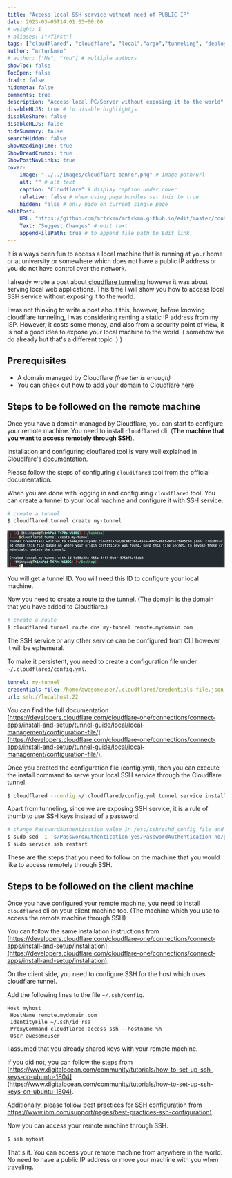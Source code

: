 ```yaml
---
title: "Access local SSH service without need of PUBLIC IP"
date: 2023-03-05T14:01:03+00:00
# weight: 1
# aliases: ["/first"]
tags: ["cloudflared", "cloudflare", "local","argo","tunneling", "deployment"]
author: "mrturkmen"
# author: ["Me", "You"] # multiple authors
showToc: false
TocOpen: false
draft: false
hidemeta: false
comments: true
description: "Access local PC/Server without exposing it to the world"
disableHLJS: true # to disable highlightjs
disableShare: false
disableHLJS: false
hideSummary: false
searchHidden: false
ShowReadingTime: true
ShowBreadCrumbs: true
ShowPostNavLinks: true
cover:
    image: "../../images/cloudflare-banner.png" # image path/url
    alt: "" # alt text
    caption: "Cloudflare" # display caption under cover
    relative: false # when using page bundles set this to true
    hidden: false # only hide on current single page
editPost:
    URL: "https://github.com/mrtrkmn/mrtrkmn.github.io/edit/master/content"
    Text: "Suggest Changes" # edit text
    appendFilePath: true # to append file path to Edit link
---
```


It is always been fun to access a local machine that is running at your home or at university or somewhere which does not have a public IP address or you do not have control over the network. 

I already wrote a post about [cloudflare tunneling](./cloudflare-tunneling.md) however it was about serving local web applications. This time I will show you how to access local SSH service without exposing it to the world.


I was not thinking to write a post about this, however, before knowing cloudflare tunneling, I was considering renting a static IP address from my ISP. However, it costs some money, and also from a security point of view, it is not a good idea to expose your local machine to the world. ( somehow we do already but that's a different topic :) )

## Prerequisites

- A domain managed by Cloudflare *(free tier is enough)*
 - You can check out how to add your domain to Cloudflare [here](https://developers.cloudflare.com/fundamentals/get-started/setup/add-site/)


## Steps to be followed on the remote machine 

Once you have a domain managed by Cloudflare, you can start to configure your remote machine. You need to install `cloudflared` cli. (**The machine that you want to access remotely through SSH**).

Installation and configuring clouflared tool is very well explained in Cloudlfare's [documentation](https://developers.cloudflare.com/cloudflare-one/connections/connect-apps/install-and-setup/installation).

Please follow the steps of configuring `cloudlfared` tool from the official documentation. 

When you are done with logging in and configuring `cloudflared` tool. You can create a tunnel to your local machine and configure it with SSH service. 

```bash
# create a tunnel
$ cloudflared tunnel create my-tunnel
```

![](../../images/create-tunnel.png)

You will get a tunnel ID. You will need this ID to configure your local machine.

Now you need to create a route to the tunnel. (The domain is the domain that you have added to Cloudflare.)

```bash
# create a route
$ cloudflared tunnel route dns my-tunnel remote.mydomain.com
```

The SSH service or any other service can be configured from CLI however it will be ephemeral.

To make it persistent, you need to create a configuration file under `~/.cloudflared/config.yml`. 


```yaml
tunnel: my-tunnel
credentials-file: /home/awesomeuser/.cloudflared/credentials-file.json
url: ssh://localhost:22
```

You can find the full documentation [https://developers.cloudflare.com/cloudflare-one/connections/connect-apps/install-and-setup/tunnel-guide/local/local-management/configuration-file/](https://developers.cloudflare.com/cloudflare-one/connections/connect-apps/install-and-setup/tunnel-guide/local/local-management/configuration-file/).


Once you created the configuration file (config.yml), then you can execute the install command to serve your local SSH service through the Cloudflare tunnel. 


```bash
$ cloudflared --config ~/.cloudflared/config.yml tunnel service install
```

Apart from tunneling, since we are exposing SSH service, it is a rule of thumb to use SSH keys instead of a password.

```bash 
# change PasswordAuthentication value in /etc/ssh/sshd_config file and restart SSH service 
$ sudo sed -i 's/PasswordAuthentication yes/PasswordAuthentication no/g' /etc/ssh/sshd_config
$ sudo service ssh restart
```

These are the steps that you need to follow on the machine that you would like to access remotely through SSH.



## Steps to be followed on the client machine 


Once you have configured your remote machine, you need to install `cloudflared` cli on your client machine too. (The machine which you use to access the remote machine through SSH)

You can follow the same installation instructions from [https://developers.cloudflare.com/cloudflare-one/connections/connect-apps/install-and-setup/installation](https://developers.cloudflare.com/cloudflare-one/connections/connect-apps/install-and-setup/installation).

On the client side, you need to configure SSH for the host which uses cloudflare tunnel. 

Add the following lines to the file `~/.ssh/config`. 

```config
Host myhost 
 HostName remote.mydomain.com
 IdentityFile ~/.ssh/id_rsa
 ProxyCommand cloudflared access ssh --hostname %h
 User awesomeuser
```

I assumed that you already shared keys with your remote machine. 

If you did not, you can follow the steps from [https://www.digitalocean.com/community/tutorials/how-to-set-up-ssh-keys-on-ubuntu-1804](https://www.digitalocean.com/community/tutorials/how-to-set-up-ssh-keys-on-ubuntu-1804).

Additionally, please follow best practices for SSH configuration from [https://www.ibm.com/support/pages/best-practices-ssh-configuration)](https://www.ibm.com/support/pages/best-practices-ssh-configuration).

Now you can access your remote machine through SSH. 

```bash
$ ssh myhost
```

That's it. You can access your remote machine from anywhere in the world. No need to have a public IP address or move your machine with you when traveling. 











